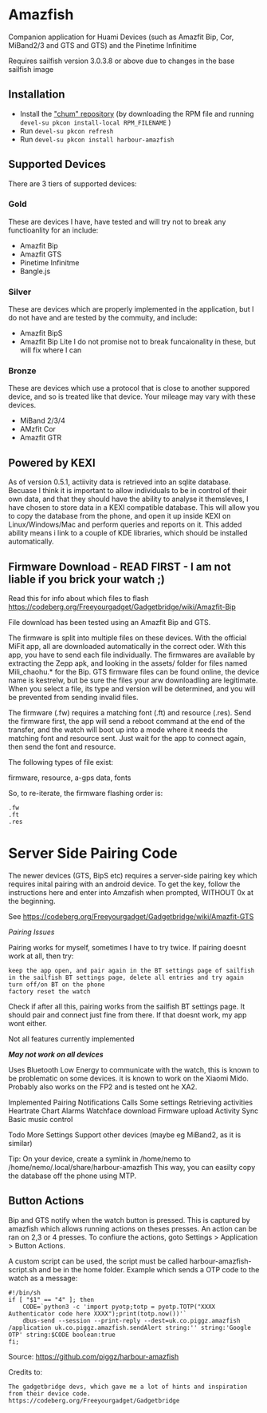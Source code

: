 # Amazfish

Companion application for Huami Devices (such as Amazfit Bip, Cor, MiBand2/3 and GTS and GTS) and the Pinetime Infinitime

Requires sailfish version 3.0.3.8 or above due to changes in the base sailfish image

## Installation
* Install the ["chum" repository](https://chumrpm.netlify.app/) (by downloading the RPM file and running `devel-su pkcon install-local RPM_FILENAME` )
* Run `devel-su pkcon refresh`
* Run `devel-su pkcon install harbour-amazfish`

## Supported Devices

There are 3 tiers of supported devices:

### Gold

These are devices I have, have tested and will try not to break any functioanlity for an include:
 * Amazfit Bip
 * Amazfit GTS
 * Pinetime Infinitme
 * Bangle.js

### Silver

These are devices which are properly implemented in the application, but I do not have and are tested by the commuity, and include:
 * Amazfit BipS
 * Amazfit Bip Lite
I do not promise not to break funcaionality in these, but will fix where I can

### Bronze

These are devices which use a protocol that is close to another suppored device, and so is treated like that device.  Your mileage may vary with these devices.
 * MiBand 2/3/4
 * AMzfit Cor
 * Amazfit GTR

## Powered by KEXI

As of version 0.5.1, actiivity data is retrieved into an sqlite database.  Becuase I think it is important to allow individuals to be in control of their own data, and that they should have the ability to analyse it themsleves, I have chosen to store data in a KEXI compatible database.  This will allow you to copy the database from the phone, and open it up inside KEXI on Linux/Windows/Mac and perform queries and reports on it.  This added ability means i link to a couple of KDE libraries, which should be installed automatically.

## Firmware Download - READ FIRST - I am not liable if you brick your watch ;)

Read this for info about which files to flash https://codeberg.org/Freeyourgadget/Gadgetbridge/wiki/Amazfit-Bip

File download has been tested using an Amazfit Bip and GTS.

The firmware is split into multiple files on these devices.  With the official MiFit app, all are downloaded automatically in the correct oder.  With this app, you have to send each file individually.  The firmwares are available by extracting the Zepp apk, and looking in the assets/ folder for files named Mili_chaohu.* for the Bip.  GTS firmware files can be found online, the device name is kestrelw, but be sure the files your arw downloadling are legitimate.  When you select a file, its type and version will be determined, and you will be prevented from sending invalid files.

The firmware (.fw) requires a matching font (.ft) and resource (.res).  Send the firmware first, the app will send a reboot command at the end of the transfer, and the watch will boot up into a mode where it needs the matching font and resource sent.  Just wait for the app to connect again, then send the font and resource. 

The following types of file exist:

firmware, resource, a-gps data, fonts

So, to re-iterate, the firmware flashing order is:

    .fw
    .ft
    .res

# Server Side Pairing Code

The newer devices (GTS, BipS etc) requires a server-side pairing key which requires inital pairing with an android device.  To get the key, follow the instructions here and enter into Amzafish when prompted, WITHOUT 0x at the beginning.

See https://codeberg.org/Freeyourgadget/Gadgetbridge/wiki/Amazfit-GTS

*Pairing Issues*

Pairing works for myself, sometimes I have to try twice.  If pairing doesnt work at all, then try:

    keep the app open, and pair again in the BT settings page of sailfish
    in the sailfish BT settings page, delete all entries and try again
    turn off/on BT on the phone
    factory reset the watch

Check if after all this, pairing works from the sailfish BT settings page.  It should pair and connect just fine from there.  If that doesnt work, my app wont either.

Not all features currently implemented

***May not work on all devices***

Uses Bluetooth Low Energy to communicate with the watch, this is known to be problematic on some devices.  it is known to work on the Xiaomi Mido.  Probably also works on the FP2 and is tested ont he XA2.

Implemented
    Pairing
    Notifications
    Calls
    Some settings
    Retrieving activities
    Heartrate Chart
    Alarms
    Watchface download
    Firmware upload
    Activity Sync
    Basic music control

Todo
    More Settings
    Support other devices (maybe eg MiBand2, as it is similar)


Tip:
On your device, create a symlink in /home/nemo to /home/nemo/.local/share/harbour-amazfish
This way, you can easilty copy the database off the phone using MTP.

## Button Actions

Bip and GTS notify when the watch button is pressed.  This is captured by amazfish which allows running actions on theses presses.  An action can be ran on 2,3 or 4 presses.
To confiure the actions, goto Settings > Application > Button Actions.

A custom script can be used, the script must be called harbour-amazfish-script.sh and be in the home folder.
Example which sends a OTP code to the watch as a message:

    #!/bin/sh
    if [ "$1" == "4" ]; then
        CODE=`python3 -c 'import pyotp;totp = pyotp.TOTP("XXXX Authenticator code here XXXX");print(totp.now())'`
        dbus-send --session --print-reply --dest=uk.co.piggz.amazfish /application uk.co.piggz.amazfish.sendAlert string:'' string:'Google OTP' string:$CODE boolean:true
    fi;

Source: https://github.com/piggz/harbour-amazfish

Credits to:

    The gadgetbridge devs, which gave me a lot of hints and inspiration from their device code.
    https://codeberg.org/Freeyourgadget/Gadgetbridge
